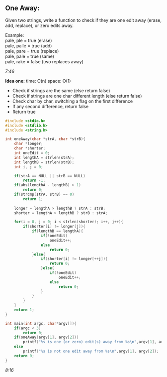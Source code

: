 ## One Away:

Given two strings, write a function to check if they are one edit away (erase, add, replace), or zero edits away.

Example:  
pale, ple = true (erase)  
pale, palle = true (add)  
pale, pare = true (replace)  
pale, pale = true (same)  
pale, rake = false (two replaces away)  

*7:46*

**Idea one:** time: O(n) space: O(1)
- Check if strings are the same (else return false)
- Check if strings are one char different length (else return false)
- Check char by char, switching a flag on the first difference
- If any second difference, return false
- Return true

````c
#include <stdio.h>
#include <stdlib.h>
#include <string.h>

int oneAway(char *strA, char *strB){
 	char *longer;
	char *shorter;
	int oneEdit = 0;
	int lengthA = strlen(strA);
	int lengthB = strlen(strB);
 	int i, j = 0;

 	if(strA == NULL || strB == NULL)
 		return -1;
	if(abs(lengthA - lengthB) > 1)
 		return 0;
	if(strcmp(strA, strB) == 0)
		return 1;
 	
 	longer = lengthA > lengthB ? strA : strB;
 	shorter = lengthA > lengthB ? strB : strA;

 	for(i = 0, j = 0; i < strlen(shorter); i++, j++){
 		if(shorter[i] != longer[j]){
			if(lengthB == lengthA){
 				if(!oneEdit)
 					oneEdit++;
 			 	else
 				 	return 0;
 			}else{
 				if(shorter[i] != longer[++j]){
 					return 0;
  				}else{
 					if(!oneEdit)
 						oneEdit++;
 					else
 						return 0;
 			 	}
 			}
 		}
 	}
 	return 1;
}

int main(int argc, char*argv[]){
 	if(argc < 3)
 		return 0;
 	if(oneAway(argv[1], argv[2])) 
 		printf("%s is one (or zero) edit(s) away from %s\n",argv[1], argv[2]);
	else
 		printf("%s is not one edit away from %s\n",argv[1], argv[2]);
 	return 0;
}
````

*8:16*
